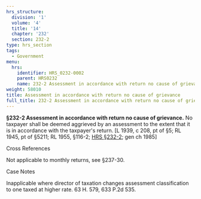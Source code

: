 ```yaml
---
hrs_structure:
  division: '1'
  volume: '4'
  title: '14'
  chapter: '232'
  section: 232-2
type: hrs_section
tags:
  - Government
menu:
  hrs:
    identifier: HRS_0232-0002
    parent: HRS0232
    name: 232-2 Assessment in accordance with return no cause of grievance
weight: 58010
title: Assessment in accordance with return no cause of grievance
full_title: 232-2 Assessment in accordance with return no cause of grievance
---
```

**§232-2 Assessment in accordance with return no cause of grievance.** No taxpayer shall be deemed aggrieved by an assessment to the extent that it is in accordance with the taxpayer's return. [L 1939, c 208, pt of §5; RL 1945, pt of §5211; RL 1955, §116-2; [HRS §232-2](/title-14/chapter-232/section-232-2/); gen ch 1985]

Cross References

Not applicable to monthly returns, see §237-30.

Case Notes

Inapplicable where director of taxation changes assessment classification to one taxed at higher rate. 63 H. 579, 633 P.2d 535.